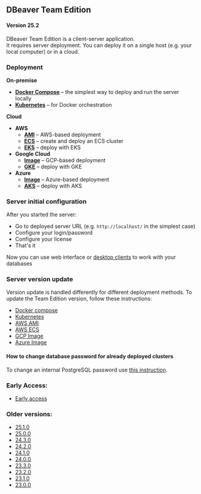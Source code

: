## DBeaver Team Edition

#### Version 25.2

DBeaver Team Edition is a client-server application.  
It requires server deployment. You can deploy it on a single host (e.g. your local computer)
or in a cloud.  

### Deployment
**On-premise**  
- [**Docker Compose**](compose) – the simplest way to deploy and run the server locally  
- [**Kubernetes**](k8s) – for Docker orchestration

**Cloud**  
- **AWS**
  - [**AMI**](AWS/ami/) – AWS-based deployment  
  - [**ECS**](AWS/ecs-fargate/) – create and deploy an ECS cluster  
  - [**EKS**](AWS/aws-eks/README.md) – deploy with EKS
- **Google Cloud**
  - [**Image**](GCP/gcp-image) – GCP-based deployment  
  - [**GKE**](GCP/gke/README.md) – deploy with GKE
- **Azure**
  - [**Image**](Azure/azure-image) – Azure-based deployment  
  - [**AKS**](Azure/aks/README.md) – deploy with AKS

### Server initial configuration

After you started the server:

- Go to deployed server URL (e.g. `http://localhost/` in the simplest case)
- Configure your login/password
- Configure your license
- That's it

Now you can use web interface or [desktop clients](https://dbeaver.com/download/team-edition/) to work with your databases

### Server version update  
Version update is handled differently for different deployment methods. To update the Team Edition version, follow these instructions:  

- [Docker compose](compose/README.md#version-update-procedure)  
- [Kubernetes](k8s/README.md#version-update-procedure)  
- [AWS AMI](manager/README.md#version-update-procedure)  
- [AWS ECS](AWS/ecs-fargate/README.md#version-update)  
- [GCP Image](manager/README.md#version-update-procedure)  
- [Azure Image](manager/README.md#version-update-procedure)


#### How to change database password for already deployed clusters

To change an internal PostgreSQL password use [this instruction](CHANGEPWD.md#how-to-change-db-password-for-already-deployed-clusters).

### Early Access:

- [Early access](https://github.com/dbeaver/team-edition-deploy/tree/devel)

### Older versions:
- [25.1.0](https://github.com/dbeaver/team-edition-deploy/tree/25.1.0)
- [25.0.0](https://github.com/dbeaver/team-edition-deploy/tree/25.0.0)
- [24.3.0](https://github.com/dbeaver/team-edition-deploy/tree/24.3.0)
- [24.2.0](https://github.com/dbeaver/team-edition-deploy/tree/24.2.0)
- [24.1.0](https://github.com/dbeaver/team-edition-deploy/tree/24.1.0)
- [24.0.0](https://github.com/dbeaver/team-edition-deploy/tree/24.0.0)
- [23.3.0](https://github.com/dbeaver/team-edition-deploy/tree/23.3.0)
- [23.2.0](https://github.com/dbeaver/team-edition-deploy/tree/23.2.0)
- [23.1.0](https://github.com/dbeaver/team-edition-deploy/tree/23.1.0)
- [23.0.0](https://github.com/dbeaver/team-edition-deploy/tree/23.0.0)
